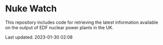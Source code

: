 # Nuke Watch

This repository includes code for retrieving the latest information available on the output of EDF nuclear power plants in the UK.

Last updated: 2023-01-30 02:08